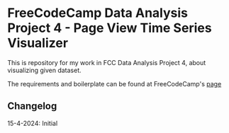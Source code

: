 # FreeCodeCamp Data Analysis Project 4 - Page View Time Series Visualizer

This is repository for my work in FCC Data Analysis Project 4, about visualizing given dataset.

The requirements and boilerplate can be found at FreeCodeCamp's [page](https://www.freecodecamp.org/learn/data-analysis-with-python/data-analysis-with-python-projects/page-view-time-series-visualizer)

## Changelog
15-4-2024: Initial
